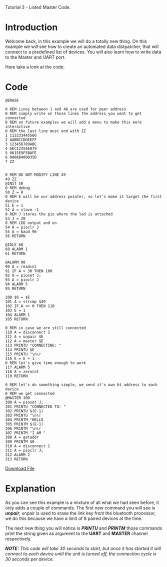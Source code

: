 Tutorial 3 - Listed Master Code.

# Introduction #

Welcome back, in this example we will do a totally new thing. On this example we will see how to create an automated data distpatcher, that will connect to a predefined list of devices. You will also learn how to write data to the Master and UART port.

Here take a look at the code:

# Code #
```
@ERASE

0 REM Lines between 1 and 48 are used for peer address
0 REM simply write on those lines the address you want to get connected
0 REM on future examples we will add a menu to make this more interactive
0 REM the last line must end with ZZ
1 112233445566
2 AABBCCDDEEFF
3 123456789ABC
4 AEC123546879
5 0015E9F5BAFE
6 000A8400035D
7 ZZ


0 REM DO NOT MODIFY LINE 49
49 ZZ
@INIT 50
0 REM debug
50 Z = 0
0 REM E will be our address pointer, so let's make it target the first device
51 E = 1
52 A = slave -1
0 REM J stores the pio where the led is attached
53 J = 20
0 REM LED output and on
54 A = pioclr J
55 A = baud 96
56 RETURN

@IDLE 60
60 ALARM 1
61 RETURN

@ALARM 90
90 A = readcnt
91 IF A > 30 THEN 100
92 A = pioset J;
93 A = pioclr J
94 ALARM 5
95 RETURN

100 $0 = $E
101 A = strcmp $49
102 IF A <> 0 THEN 110
103 E = 1
104 ALARM 1
105 RETURN

0 REM in case we are still connected
110 A = disconnect 1
111 A = unpair $E
112 A = master $E
113 PRINTU "CONNECTING: "
114 PRINTU $E
115 PRINTU "\n\r
116 E = E + 1
0 REM let's give time enough to work
117 ALARM 5
118 A = zerocnt
119 RETURN

0 REM let's do something simple, we send it's own bt address to each device
0 REM we get connected
@MASTER 300
300 A = pioset J;
301 PRINTU "CONNECTED TO: "
302 PRINTU $(E-1)
303 PRINTU "\n\r
304 PRINTM "HELLO 
305 PRINTM $(E-1)
306 PRINTM "\n\r
307 PRINTM "I AM "
308 A = getaddr
309 PRINTM $0
310 A = disconnect 1
311 A = pioclr J;
312 ALARM 2
313 RETURN

```

[Download File](http://aircable.googlecode.com/svn/examples/listed_master/AIRcable.bas)

# Explanation #
As you can see this example is a mixture of all what we had seen before, it only adds a couple of commands. The first new command you will see is **_unpair_**, unpair is used to erase the link key from the bluetooth processor, we do this because we have a limit of 8 paired devices at the time.

The next new thing you will notice is **_PRINTU_** and **_PRINTM_** those commands print the string given as argument to the **UART** and **MASTER** channel respectively.

_**NOTE:** This code will take 30 seconds to start, but once it has started it will connect to each device until the unit is turned off, the connection cycle is 30 seconds per device._